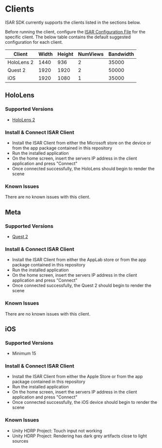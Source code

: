 # Clients

ISAR SDK currently supports the clients listed in the sections below.

Before running the client, configure the [ISAR Configuration File](README.md#isar-configuration-file) for the specific client. The below table contains the default suggested configuration for each client.

| Client    | Width | Height | NumViews | Bandwidth |
|---------- | ----- | ------ | -------- | --------- |
|HoloLens 2 | 1440  | 936    | 2        | 35000     |
|Quest 2    | 1920  | 1920   | 2        | 50000     |
|iOS        | 1920  | 1080   | 1        | 35000     |


## HoloLens
### Supported Versions
- [HoloLens 2](https://www.microsoft.com/en-us/hololens/buy)
### Install & Connect ISAR Client
- Install the ISAR Client from either the Microsoft store on the device or from the app package contained in this repository
- Run the installed application
- On the home screen, insert the servers IP address in the client application and press "Connect"
- Once connected successfully, the HoloLens should begin to render the scene

### Known Issues
There are no known issues with this client.

## Meta
### Supported Versions
- [Quest 2](https://www.meta.com/gb/en/quest/products/quest-2/)
### Install & Connect ISAR Client
- Install the ISAR Client from either the AppLab store or from the app package contained in this repository
- Run the installed application
- On the home screen, insert the servers IP address in the client application and press "Connect"
- Once connected successfully, the Quest 2 should begin to render the scene

### Known Issues
There are no known issues with this client.

## iOS
### Supported Versions
- Minimum 15
### Install & Connect ISAR Client
- Install the ISAR Client from either the Apple Store or from the app package contained in this repository
- Run the installed application
- On the home screen, insert the servers IP address in the client application and press "Connect"
- Once connected successfully, the iOS device should begin to render the scene

### Known Issues
- Unity HDRP Project: Touch input not working
- Unity HDRP Project: Rendering has dark grey artifacts close to light sources

